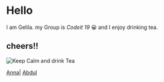 # Hello

I am Gelila. my Group is _Codeit 19_ :grinning: and I enjoy drinking tea.

## cheers!!

![Keep Calm and drink Tea](https://user-images.githubusercontent.com/62214717/81563897-395d9300-9397-11ea-96d1-74aef6e3a6cf.jpg)

[Anna](anna.md)| [Abdul](Abdul.md)
